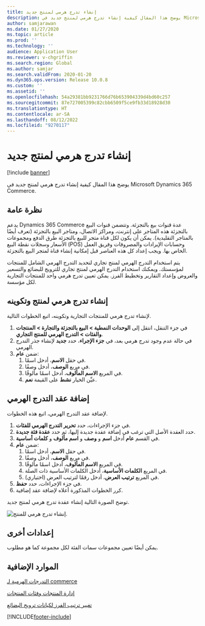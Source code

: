 ```yaml
---
title: إنشاء تدرج هرمي لمنتج جديد
description: يوضح هذا المقال كيفية إنشاء تدرج هرمي لمنتج جديد في Microsoft Dynamics 365 Commerce.
author: samjarawan
ms.date: 01/27/2020
ms.topic: article
ms.prod: ''
ms.technology: ''
audience: Application User
ms.reviewer: v-chgriffin
ms.search.region: Global
ms.author: samjar
ms.search.validFrom: 2020-01-20
ms.dyn365.ops.version: Release 10.0.8
ms.custom: ''
ms.assetid: ''
ms.openlocfilehash: 54a29381bb9231766d76b653904339d4bd60c257
ms.sourcegitcommit: 87e727005399c82cbb6509f5ce9fb33d18928d30
ms.translationtype: HT
ms.contentlocale: ar-SA
ms.lasthandoff: 08/12/2022
ms.locfileid: "9270117"
---
```

# <a name="create-a-new-product-hierarchy"></a>إنشاء تدرج هرمي لمنتج جديد


[!include [banner](includes/banner.md)]

يوضح هذا المقال كيفية إنشاء تدرج هرمي لمنتج جديد في Microsoft Dynamics 365 Commerce.

## <a name="overview"></a>نظرة عامة

يدعم Dynamics 365 Commerce عدة قنوات بيع بالتجزئة. وتتضمن قنوات البيع بالتجزئة هذه المتاجر على إنترنت، ومراكز الاتصال، ومتاجر البيع بالتجزئة (تعرف أيضًا بالمتاجر التقليدية). يمكن أن يكون لكل قناة متجر للبيع بالتجزئة طرق الدفع ومجموعات الأسعار وسجلات نقطة البيع (POS) وحسابات الإيرادات والمصروفات وفريق العمل الخاص بها. ويجب إعداد كل هذه العناصر قبل إمكانية إنشاء قناة لمتجر البيع بالتجزئة. 

يتم استخدام التدرج الهرمي لمنتج تجاري لتحديد التدرج الهرمي الشامل للمنتجات لمؤسستك. ويمكنك استخدام التدرج الهرمي لمنتج تجاري للترويج للبضائع والتسعير والعروض وإعداد التقارير وتخطيط الفرز. يمكن تعيين تدرج هرمي واحد للمنتجات التجارية لكل مؤسسة.

## <a name="create-and-configure-a-product-hierarchy"></a>إنشاء تدرج هرمي لمنتج وتكوينه

لإنشاء تدرج هرمي للمنتجات التجارية وتكوينه، اتبع الخطوات التالية.

1. في جزء التنقل، انتقل إلى **الوحدات النمطية \> البيع بالتجزئة والتجارة \> المنتجات والفئات \> التدرج الهرمي للمنتج التجاري**.
1. في حالة عدم وجود تدرج هرمي بعد، في **جزء الإجراء**، حدد **جديد** لإنشاء جذر التدرج الهرمي.
1. ضمن **عام**:
    1. في حقل **الاسم**، أدخل اسمًا.
    1. في مربع **الوصف**، أدخل وصفًا.
    1. في المربع **الاسم المألوف**، أدخل اسمًا مألوفًا.
    1. عيِّن الخيار **نشط** على القيمة **نعم**.

## <a name="add-hierarchy-nodes"></a>إضافة عقد التدرج الهرمي

لإضافة عقد التدرج الهرمي، اتبع هذه الخطوات.

1. في جزء الإجراءات، حدد **تحرير التدرج الهرمي للفئات**.
1. حدد العقدة الأصل التي ترغب في إضافة عقدة جديدة إليها، ثم حدد **عقدة فئة جديدة**.
1. في القسم **عام** أدخل **اسم** و **وصف** و **اسم مألوف** و **كلمات أساسية**.
1. ضمن **عام**:
    1. في حقل **الاسم**، أدخل اسمًا.
    1. في مربع **الوصف**، أدخل وصفًا.
    1. في المربع **الاسم المألوف**، أدخل اسمًا مألوفًا.
    1. في المربع **الكلمات الأساسية**، أدخل الكلمات الأساسية ذات الصلة.
    1. في المربع **ترتيب العرض**، أدخل رقمًا لترتيب العرض (اختياري).
1. في جزء الإجراءات، حدد **حفظ**.
1. كرر الخطوات المذكورة أعلاه لإضافة عقد إضافية.

توضح الصورة التالية إنشاء عقدة تدرج هرمي لمنتج جديد.

![إنشاء تدرج هرمي للمنتج.](media/create-product-hierarchy.png)

## <a name="other-settings"></a>إعدادات أخرى

يمكن أيضًا تعيين مجموعات سمات الفئة لكل مجموعة كما هو مطلوب.  

## <a name="additional-resources"></a>الموارد الإضافية

[التدرجات الهرمية لـ ‎commerce](retail-hierarchies.md)

[إدارة المنتجات وفئات المنتجات](category-management-product-creation.md)

[تغيير ترتيب الفرز لكيانات ترويج البضائع](custom-order-categories-nav-retail-prod-hierarchy.md)


[!INCLUDE[footer-include](../includes/footer-banner.md)]
